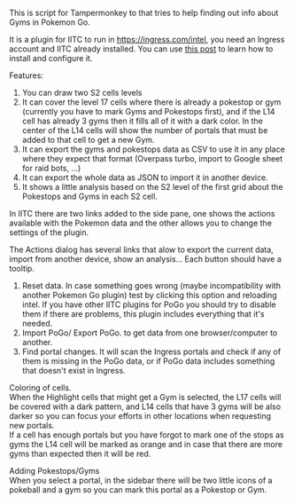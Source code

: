 This is script for Tampermonkey to that tries to help finding out info about Gyms in Pokemon Go.  

It is a plugin for IITC to run in https://ingress.com/intel, you need an Ingress account and IITC already installed. You can use [this post](https://www.reddit.com/r/TheSilphRoad/comments/9fn61y/tutorial_pogo_s2_plugin_for_ingress_intel/) to learn how to install and configure it.

Features:
  1. You can draw two S2 cells levels
  2. It can cover the level 17 cells where there is already a pokestop or gym (currently you have to mark Gyms and Pokestops first), and if the L14 cell has already 3 gyms then it fills all of it with a dark color. In the center of the L14 cells will show the number of portals that must be added to that cell to get a new Gym.
  3. It can export the gyms and pokestops data as CSV to use it in any place where they expect that format (Overpass turbo, import to Google sheet for raid bots, ...)
  4. It can export the whole data as JSON to import it in another device.
  5. It shows a little analysis based on the S2 level of the first grid about the Pokestops and Gyms in each S2 cell.
  
In IITC there are two links added to the side pane, one shows the actions available with the Pokemon data and the other allows you to change the settings of the plugin.
 
The Actions dialog has several links that alow to export the current data, import from another device, show an analysis... Each button should have a tooltip.
   1. Reset data. In case something goes wrong (maybe incompatibility with another Pokemon Go plugin) test by clicking this option and reloading intel. If you have other IITC plugins for PoGo you should try to disable them if there are problems, this plugin includes everything that it's needed.  
   2. Import PoGo/ Export PoGo. to get data from one browser/computer to another.
   3. Find portal changes. It will scan the Ingress portals and check if any of them is missing in the PoGo data, or if PoGo data includes something that doesn't exist in Ingress.
   
Coloring of cells.  
When the Highlight cells that might get a Gym is selected, the L17 cells will be covered with a dark pattern, and L14 cells that have 3 gyms will be also darker so you can focus your efforts in other locations when requesting new portals.  
If a cell has enough portals but you have forgot to mark one of the stops as gyms the L14 cell will be marked as orange and in case that there are more gyms than expected then it will be red.
 
Adding Pokestops/Gyms  
When you select a portal, in the sidebar there will be two little icons of a pokeball and a gym so you can mark this portal as a Pokestop or Gym.
 
